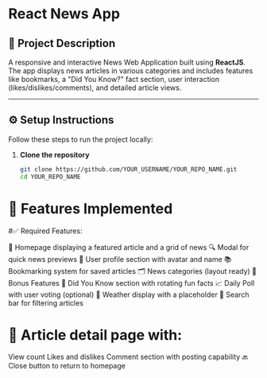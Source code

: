 # React News App

## 📌 Project Description

A responsive and interactive News Web Application built using **ReactJS**. The app displays news articles in various categories and includes features like bookmarks, a "Did You Know?" fact section, user interaction (likes/dislikes/comments), and detailed article views.

---

## ⚙️ Setup Instructions

Follow these steps to run the project locally:

1. **Clone the repository**  
   ```bash
   git clone https://github.com/YOUR_USERNAME/YOUR_REPO_NAME.git
   cd YOUR_REPO_NAME


# 🚀 Features Implemented

#✅ Required Features:

📰 Homepage displaying a featured article and a grid of news
🔍 Modal for quick news previews
👤 User profile section with avatar and name
📚 Bookmarking system for saved articles
🗂️ News categories (layout ready)
🌟 Bonus Features
🧠 Did You Know section with rotating fun facts
📈 Daily Poll with user voting (optional)
📡 Weather display with a placeholder
🔎 Search bar for filtering articles

# 📄 Article detail page with:

View count
Likes and dislikes
Comment section with posting capability
🔙 Close button to return to homepage
